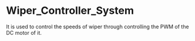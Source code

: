 # Wiper_Controller_System
It is used to control the speeds of wiper through controlling the PWM of the DC motor of it.
